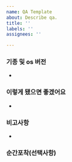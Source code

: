 ```yaml
---
name: QA Template
about: Describe qa.
title: ''
labels: ''
assignees: ''

---
```


### 기종 및 os 버전
-
### 이렇게 됐으면 좋겠어요
-
### 비고사항
-
### 순간포착(선택사항)
